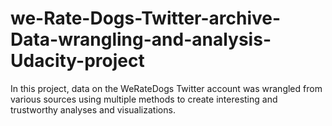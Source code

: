 # we-Rate-Dogs-Twitter-archive-Data-wrangling-and-analysis-Udacity-project
In this project, data on the WeRateDogs Twitter account was wrangled from various sources using multiple methods to create interesting and trustworthy analyses and visualizations.
